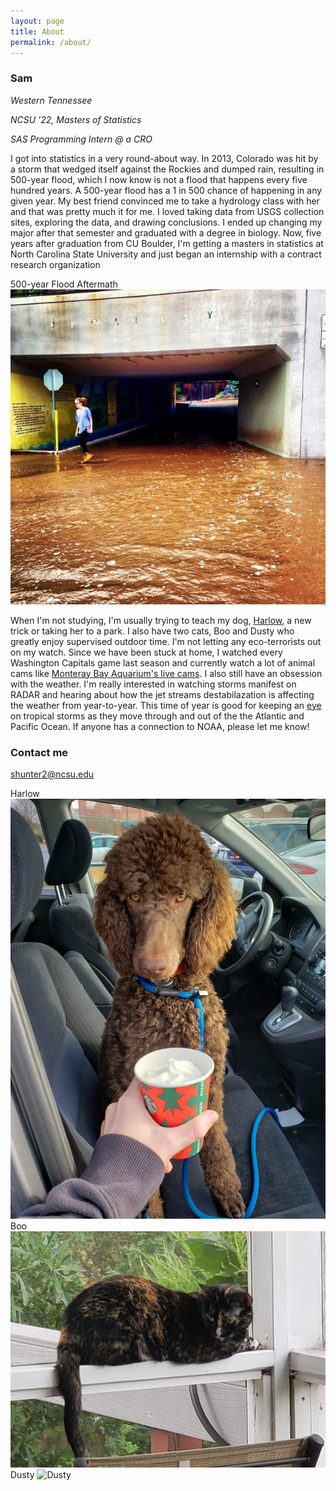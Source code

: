 ```yaml
---
layout: page
title: About
permalink: /about/
---
```


### Sam
_Western Tennessee_

_NCSU '22, Masters of Statistics_

_SAS Programming Intern @ a CRO_

I got into statistics in a very round-about way. In 2013, Colorado was hit by a storm that wedged itself against the Rockies and dumped rain, resulting in 500-year flood, which I now know is not a flood that happens every five hundred years. A 500-year flood has a 1 in 500 chance of happening in any given year. My best friend convinced me to take a hydrology class with her and that was pretty much it for me. I loved taking data from USGS collection sites, exploring the data, and drawing conclusions. I ended up changing my major after that semester and graduated with a degree in biology. Now, five years after graduation from CU Boulder, I'm getting a masters in statistics at North Carolina State University and just began an internship with a contract research organization

500-year Flood Aftermath
![500-year Flood Aftermath](https://raw.githubusercontent.com/sammhunter/sammhunter.github.io/master/images/flood.jpg)

When I'm not studying, I'm usually trying to teach my dog, [Harlow](https://en.wikipedia.org/wiki/Harlow_Shapley), a new trick or taking her to a park. I also have two cats, Boo and Dusty who greatly enjoy supervised outdoor time. I'm not letting any eco-terrorists out on my watch. Since we have been stuck at home, I watched every Washington Capitals game last season and currently watch a lot of animal cams like [Monteray Bay Aquarium's live cams](https://www.montereybayaquarium.org/animals/live-cams/sea-otter-cam). I also still have an obsession with the weather. I'm really interested in watching storms manifest on RADAR and hearing about how the jet streams destabilazation is affecting the weather from year-to-year. This time of year is good for keeping an [eye](https://www.tropicaltidbits.com/) on tropical storms as they move through and out of the the Atlantic and Pacific Ocean. If anyone has a connection to NOAA, please let me know!


### Contact me

[shunter2@ncsu.edu](mailto:shunter2@ncsu.edu)

Harlow
![Harlow](https://raw.githubusercontent.com/sammhunter/sammhunter.github.io/master/images/harlow.jpg)
Boo
![Boo](https://raw.githubusercontent.com/sammhunter/sammhunter.github.io/master/images/boo.jpg)
Dusty
![Dusty](https://raw.githubusercontent.com/sammhunter/sammhunter.github.io/master/images/dusty.jpg)

